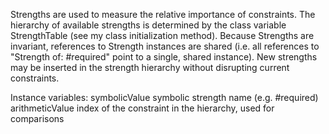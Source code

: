 Strengths are used to measure the relative importance of constraints. The hierarchy of available strengths is determined by the class variable StrengthTable (see my class initialization method). Because Strengths are invariant, references to Strength instances are shared (i.e. all references to
"Strength of: #required" point to a single, shared instance). New strengths may be inserted in the strength hierarchy without disrupting current constraints.

Instance variables:
	symbolicValue		symbolic strength name (e.g. #required) <Symbol>
	arithmeticValue		index of the constraint in the hierarchy, used for comparisons <Number>